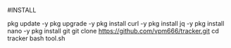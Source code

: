 #INSTALL

pkg update -y pkg upgrade -y pkg install curl -y pkg install jq -y pkg install nano -y pkg install git git clone https://github.com/vpm666/tracker.git cd tracker bash tool.sh
